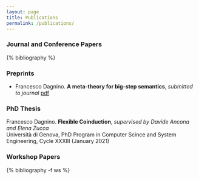 ```yaml
---
layout: page
title: Publications
permalink: /publications/
---
```


### Journal and Conference Papers 
{% bibliography %} 
### Preprints 
* Francesco Dagnino. **A meta-theory for big-step semantics**, *submitted to journal* [pdf](https://arxiv.org/pdf/2104.05558.pdf)
### PhD Thesis 
Francesco Dagnino. **Flexible Coinduction**, *supervised by Davide Ancona and Elena Zucca*  
Università di Genova, PhD Program in Computer Scince and System Engineering, Cycle XXXIII (January 2021) 
### Workshop Papers 
{% bibliography -f ws %} 

